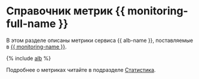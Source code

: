 # Справочник метрик {{ monitoring-full-name }}

В этом разделе описаны метрики сервиса {{ alb-name }}, поставляемые в [{{ monitoring-name }}](../monitoring/).

{% include [alb](../_includes/monitoring/metrics-ref/alb.md) %}

Подробнее о метриках читайте в подразделе [Статистика](./concepts/application-load-balancer.md#stats).
